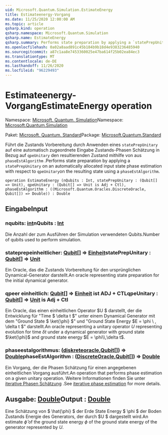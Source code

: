 ```yaml
---
uid: Microsoft.Quantum.Simulation.EstimateEnergy
title: Estimateenergy-Vorgang
ms.date: 11/25/2020 12:00:00 AM
ms.topic: article
qsharp.kind: operation
qsharp.namespace: Microsoft.Quantum.Simulation
qsharp.name: EstimateEnergy
qsharp.summary: Performs state preparation by applying a `statePrepUnitary` on an automatically allocated input state phase estimation with respect to `qpeUnitary`on the resulting state using a `phaseEstAlgorithm`.
ms.openlocfilehash: 0a02a8aad891c45b184b9b18d4e9383236485940
ms.sourcegitcommit: a87c1aa8e7453360025e47ba614f25b02ea84ec3
ms.translationtype: MT
ms.contentlocale: de-DE
ms.lasthandoff: 11/26/2020
ms.locfileid: "96229493"
---
```

# <a name="estimateenergy-operation"></a><span data-ttu-id="bebf0-102">Estimateenergy-Vorgang</span><span class="sxs-lookup"><span data-stu-id="bebf0-102">EstimateEnergy operation</span></span>

<span data-ttu-id="bebf0-103">Namespace: [Microsoft. Quantum. Simulation](xref:Microsoft.Quantum.Simulation)</span><span class="sxs-lookup"><span data-stu-id="bebf0-103">Namespace: [Microsoft.Quantum.Simulation](xref:Microsoft.Quantum.Simulation)</span></span>

<span data-ttu-id="bebf0-104">Paket: [Microsoft. Quantum. Standard](https://nuget.org/packages/Microsoft.Quantum.Standard)</span><span class="sxs-lookup"><span data-stu-id="bebf0-104">Package: [Microsoft.Quantum.Standard](https://nuget.org/packages/Microsoft.Quantum.Standard)</span></span>


<span data-ttu-id="bebf0-105">Führt die Zustands Vorbereitung durch Anwenden eines `statePrepUnitary` auf eine automatisch zugeordnete Eingabe Zustands-Phasen Schätzung in Bezug auf `qpeUnitary` den resultierenden Zustand mithilfe von aus `phaseEstAlgorithm` .</span><span class="sxs-lookup"><span data-stu-id="bebf0-105">Performs state preparation by applying a `statePrepUnitary` on an automatically allocated input state phase estimation with respect to `qpeUnitary`on the resulting state using a `phaseEstAlgorithm`.</span></span>

```qsharp
operation EstimateEnergy (nQubits : Int, statePrepUnitary : (Qubit[] => Unit), qpeUnitary : (Qubit[] => Unit is Adj + Ctl), phaseEstAlgorithm : ((Microsoft.Quantum.Oracles.DiscreteOracle, Qubit[]) => Double)) : Double
```


## <a name="input"></a><span data-ttu-id="bebf0-106">Eingabe</span><span class="sxs-lookup"><span data-stu-id="bebf0-106">Input</span></span>

### <a name="nqubits--int"></a><span data-ttu-id="bebf0-107">nqubits: [int](xref:microsoft.quantum.lang-ref.int)</span><span class="sxs-lookup"><span data-stu-id="bebf0-107">nQubits : [Int](xref:microsoft.quantum.lang-ref.int)</span></span>

<span data-ttu-id="bebf0-108">Die Anzahl der zum Ausführen der Simulation verwendeten Qubits.</span><span class="sxs-lookup"><span data-stu-id="bebf0-108">Number of qubits used to perform simulation.</span></span>


### <a name="stateprepunitary--qubit--unit"></a><span data-ttu-id="bebf0-109">stateprepeinheitlicher: [Qubit](xref:microsoft.quantum.lang-ref.qubit)[] => [Einheit](xref:microsoft.quantum.lang-ref.unit)</span><span class="sxs-lookup"><span data-stu-id="bebf0-109">statePrepUnitary : [Qubit](xref:microsoft.quantum.lang-ref.qubit)[] => [Unit](xref:microsoft.quantum.lang-ref.unit)</span></span> 

<span data-ttu-id="bebf0-110">Ein Oracle, das die Zustands Vorbereitung für den ursprünglichen Dynamical-Generator darstellt.</span><span class="sxs-lookup"><span data-stu-id="bebf0-110">An oracle representing state preparation for the initial dynamical generator.</span></span>


### <a name="qpeunitary--qubit--unit--is-adj--ctl"></a><span data-ttu-id="bebf0-111">qpeer einheitlich: [Qubit](xref:microsoft.quantum.lang-ref.qubit)[] => [Einheit](xref:microsoft.quantum.lang-ref.unit)  ist ADJ + CTL</span><span class="sxs-lookup"><span data-stu-id="bebf0-111">qpeUnitary : [Qubit](xref:microsoft.quantum.lang-ref.qubit)[] => [Unit](xref:microsoft.quantum.lang-ref.unit)  is Adj + Ctl</span></span>

<span data-ttu-id="bebf0-112">Ein Oracle, das einen einheitlichen Operator $U $ darstellt, der die Entwicklung für "Time $ \delta t $" unter einem Dynamical Generator mit dem "Ground State $ \ket{\phi} $" und "Ground State Energy $E = \phi \\ , \delta t $" darstellt.</span><span class="sxs-lookup"><span data-stu-id="bebf0-112">An oracle representing a unitary operator $U$ representing evolution for time $\delta t$ under a dynamical generator with ground state $\ket{\phi}$ and ground state energy $E = \phi\\,\delta t$.</span></span>


### <a name="phaseestalgorithm--discreteoraclequbit--double"></a><span data-ttu-id="bebf0-113">phaseestalgorithmus: ([diskreteoracle](xref:Microsoft.Quantum.Oracles.DiscreteOracle),[Qubit](xref:microsoft.quantum.lang-ref.qubit)[]) => [Double](xref:microsoft.quantum.lang-ref.double)</span><span class="sxs-lookup"><span data-stu-id="bebf0-113">phaseEstAlgorithm : ([DiscreteOracle](xref:Microsoft.Quantum.Oracles.DiscreteOracle),[Qubit](xref:microsoft.quantum.lang-ref.qubit)[]) => [Double](xref:microsoft.quantum.lang-ref.double)</span></span> 

<span data-ttu-id="bebf0-114">Ein Vorgang, der die Phasen Schätzung für einen angegebenen einheitlichen Vorgang ausführt.</span><span class="sxs-lookup"><span data-stu-id="bebf0-114">An operation that performs phase estimation on a given unitary operation.</span></span>
<span data-ttu-id="bebf0-115">Weitere Informationen finden Sie unter [iterative Phasen Schätzung](/quantum/libraries/characterization#iterative-phase-estimation) .</span><span class="sxs-lookup"><span data-stu-id="bebf0-115">See [iterative phase estimation](/quantum/libraries/characterization#iterative-phase-estimation) for more details.</span></span>



## <a name="output--double"></a><span data-ttu-id="bebf0-116">Ausgabe: [Double](xref:microsoft.quantum.lang-ref.double)</span><span class="sxs-lookup"><span data-stu-id="bebf0-116">Output : [Double](xref:microsoft.quantum.lang-ref.double)</span></span>

<span data-ttu-id="bebf0-117">Eine Schätzung von $ \hat{\phi} $ der Erde State Energy $ \phi $ der Boden Zustands Energie des Generators, der durch $U $ dargestellt wird.</span><span class="sxs-lookup"><span data-stu-id="bebf0-117">An estimate $\hat{\phi}$ of the ground state energy $\phi$ of the ground state energy of the generator represented by $U$.</span></span>